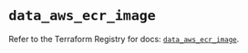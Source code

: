 # `data_aws_ecr_image`

Refer to the Terraform Registry for docs: [`data_aws_ecr_image`](https://registry.terraform.io/providers/hashicorp/aws/6.6.0/docs/data-sources/ecr_image).
